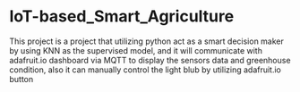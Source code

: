 # IoT-based_Smart_Agriculture
This project is a project that utilizing python act as a smart decision maker by using KNN as the supervised model, and it will communicate with adafruit.io dashboard via MQTT to display the sensors data and greenhouse condition, also it can manually control the light blub by utilizing adafruit.io button
